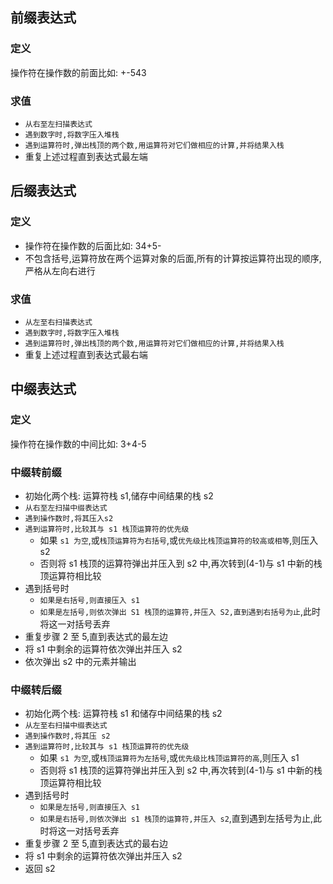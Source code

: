 ## 前缀表达式

### 定义

操作符在操作数的前面比如: +-543

### 求值

- `从右至左扫描表达式`
- `遇到数字时,将数字压入堆栈`
- `遇到运算符时,弹出栈顶的两个数,用运算符对它们做相应的计算,并将结果入栈`
- 重复上述过程直到表达式最左端

## 后缀表达式

### 定义

- 操作符在操作数的后面比如: 34+5-
- 不包含括号,运算符放在两个运算对象的后面,所有的计算按运算符出现的顺序,严格从左向右进行

### 求值

- `从左至右扫描表达式`
- `遇到数字时,将数字压入堆栈`
- `遇到运算符时,弹出栈顶的两个数,用运算符对它们做相应的计算,并将结果入栈`
- 重复上述过程直到表达式最右端

## 中缀表达式

### 定义

操作符在操作数的中间比如: 3+4-5

### 中缀转前缀

- 初始化两个栈: 运算符栈 s1,储存中间结果的栈 s2
- `从右至左扫描中缀表达式`
- `遇到操作数时,将其压入s2`
- `遇到运算符时,比较其与 s1 栈顶运算符的优先级`
  - 如果 `s1 为空`,或`栈顶运算符为右括号`,或`优先级比栈顶运算符的较高或相等`,则压入 s2
  - 否则将 s1 栈顶的运算符弹出并压入到 s2 中,再次转到(4-1)与 s1 中新的栈顶运算符相比较
- 遇到括号时
  - `如果是右括号,则直接压入 s1`
  - `如果是左括号,则依次弹出 S1 栈顶的运算符,并压入 S2,直到遇到右括号为止`,此时将这一对括号丢弃
- 重复步骤 2 至 5,直到表达式的最左边
- 将 s1 中剩余的运算符依次弹出并压入 s2
- 依次弹出 s2 中的元素并输出

### 中缀转后缀

- 初始化两个栈: 运算符栈 s1 和储存中间结果的栈 s2
- `从左至右扫描中缀表达式`
- `遇到操作数时,将其压 s2`
- `遇到运算符时,比较其与 s1 栈顶运算符的优先级`
  - 如果 `s1 为空`,或`栈顶运算符为左括号`,或`优先级比栈顶运算符的高`,则压入 s1
  - 否则将 s1 栈顶的运算符弹出并压入到 s2 中,再次转到(4-1)与 s1 中新的栈顶运算符相比较
- 遇到括号时
  - `如果是左括号,则直接压入 s1`
  - `如果是右括号,则依次弹出 s1 栈顶的运算符,并压入 s2`,直到遇到左括号为止,此时将这一对括号丢弃
- 重复步骤 2 至 5,直到表达式的最右边
- 将 s1 中剩余的运算符依次弹出并压入 s2
- 返回 s2
